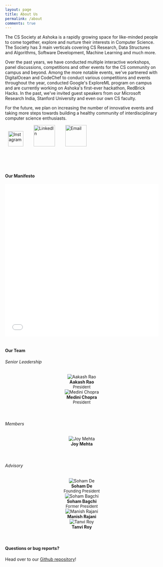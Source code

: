 ```yaml
---
layout: page
title: About Us
permalink: /about
comments: true
---
```


<div class="row justify-content-between">
<div class="col-md-8 pr-5">

<p>The CS Society at Ashoka is a rapidly growing space for like-minded people to come together, explore and nurture their interests in Computer Science. The Society has 3 main verticals covering CS Research, Data Structures and Algorithms, Software Development, Machine Learning and much more. </p>

<p>Over the past years, we have conducted multiple interactive workshops, panel discussions, competitions and other events for the CS community on campus and beyond. Among the more notable events, we've partnered with DigitalOcean and CodeChef to conduct various competitions and events throughout the year, conducted Google's ExploreML program on campus and are currently working on Ashoka's first-ever hackathon, RedBrick Hacks. In the past, we've invited guest speakers from our Microsoft Research India, Stanford University and even our own CS faculty.</p> 

<p>For the future, we plan on increasing the number of innovative events and taking more steps towards building a healthy community of interdisciplinary computer science enthusiasts.</p>

<a href="https://www.instagram.com/cs.ashoka/"><img src="assets/images/ig.png" width="50" style="padding-left: 10px; " alt="Instagram"></a>
<a href="https://www.linkedin.com/company/69434634"><img src="assets/images/linkedin.png" width="70" style="padding-left: 30px; " alt="LinkedIn"></a>
<a href="mailto:cs.society@ashoka.edu.in"><img src="assets/images/email.png" width="70" style="padding-left: 30px; " alt="Email"></a>

<br/>
<br/>
<br/>

<h4>Our Manifesto</h4>
<iframe src="/assets/files/readme1.pdf" width="100%" height="500" frameborder="no" border="0" marginwidth="0" marginheight="0"></iframe>

<br/>
<br/>




<h4>Our Team</h4>

<h6> Senior Leadership </h6>

<div class="wrapper">
  <div class="one">
        <center>
        <img class="author-thumb" src="assets/images/rao.jpg" alt="Aakash Rao">
        <span class="author-description"> <br/> <b>Aakash Rao</b> <br/> <font size="-1">President</font></span>
        </center>
  </div>
  <div class="one">
        <center>
        <img class="author-thumb" src="assets/images/medini.png" alt="Medini Chopra">
        <span class="author-description"> <br/> <b>Medini Chopra</b> <br/> <font size="-1">President</font></span>
        </center>
  </div>
</div>

<br/>
<br/>

<h6> Members </h6>

<div class="wrapper">

  <div class="one">
        <center>
        <img class="author-thumb" src="assets/images/medini.png" alt="Joy Mehta">
        <span class="author-description"> <br/> <b>Joy Mehta</b> <br/> <font size="-1"></font></span>
        </center>
  </div>
<!--
  <div class="one">
        <center>
        <img class="author-thumb" src="assets/images/karankumarcrop.jpg" alt="Karan Kumar">
        <span class="author-description"> <br/> <b>Karan Kumar</b> <br/> <font size="-1"></font></span>
        </center>
  </div>

  <div class="one">
        <center>
        <img class="author-thumb" src="assets/images/natashasobti.jpeg" alt="Natasha Sobti">
        <span class="author-description"> <br/> <b>Natasha Sobti</b> <br/> <font size="-1"></font></span>
        </center>
  </div>

  <div class="one">
        <center>
        <img class="author-thumb" src="assets/images/bhumikamittal.jpg" alt="Bhumika Mittal">
        <span class="author-description"> <br/> <b>Bhumika Mittal</b> <br/> <font size="-1"></font></span>
        </center>
  </div>

  <div class="one">
        <center>
        <img class="author-thumb" src="assets/images/himangiparekh.jpeg" alt="Himangi Parekh">
        <span class="author-description"> <br/> <b>Himangi Parekh</b> <br/> <font size="-1"></font></span>
        </center>
  </div>

  <div class="one">
        <center>
        <img class="author-thumb" src="assets/images/aryannath.jpg" alt="Aryan Nath">
        <span class="author-description"> <br/> <b>Aryan Nath</b> <br/> <font size="-1"></font></span>
        </center>
  </div>

  <div class="one">
        <center>
        <img class="author-thumb" src="assets/images/mihiraggarwal.jpg" alt="Mihir Aggarwal">
        <span class="author-description"> <br/> <b>Mihir Aggarwal</b> <br/> <font size="-1"></font></span>
        </center>
  </div>

  <div class="one">
        <center>
        <img class="author-thumb" src="assets/images/kahaanshahcrop.jpg" alt="Kahaan Shah">
        <span class="author-description"> <br/> <b>Kahaan Shah</b> <br/> <font size="-1"></font></span>
        </center>
  </div>

  <div class="one">
        <center>
        <img class="author-thumb" src="assets/images/yogyasareencrop.jpg" alt="Yogya Sareen">
        <span class="author-description"> <br/> <b>Yogya Sareen</b> <br/> <font size="-1"></font></span>
        </center>
  </div>
  
  <div class="one">
        <center>
        <img class="author-thumb" src="assets/images/shreychhabracrop.png" alt="Shrey Chhabra">
        <span class="author-description"> <br/> <b>Shrey Chhabra</b> <br/> <font size="-1"></font></span>
        </center>
  </div>

  <div class="one">
        <center>
        <img class="author-thumb" src="assets/images/manyagarg.jpeg" alt="Manya Garg">
        <span class="author-description"> <br/> <b>Manya Garg</b> <br/> <font size="-1"></font></span>
        </center>
  </div>

  <div class="one">
        <center>
        <img class="author-thumb" src="assets/images/pranitsinha.jpg" alt="Pranit Sinha">
        <span class="author-description"> <br/> <b>Pranit Sinha</b> <br/> <font size="-1"></font></span>
        </center>
  </div>

  <div class="one">
        <center>
        <img class="author-thumb" src="assets/images/gautamahujacrop.jpeg" alt="Gautam Ahuja">
        <span class="author-description"> <br/> <b>Gautam Ahuja</b> <br/> <font size="-1"></font></span>
        </center>
  </div>
-->
</div>

<br/>
<br/>

<h6> Advisory </h6>

<div class="dev-wrapper1">
  <div class="one">
        <center>
        <img class="author-thumb" src="assets/images/soham.png" alt="Soham De">
        <span class="author-description"> <br/> <b>Soham De</b> <br/> <font size="-1">Founding President</font></span>
        </center>
  </div>
  <div class="one">
        <center>
        <img class="author-thumb" src="assets/images/bagchi.png" alt="Soham Bagchi">
        <span class="author-description"> <br/> <b>Soham Bagchi</b> <br/> <font size="-1">Former President</font></span>
        </center>
  </div>
  <div class="one">
        <center>
        <img class="author-thumb" src="assets/images/manish.png" alt="Manish Rajani">
        <span class="author-description"> <br/> <b>Manish Rajani</b> <br/> <font size="-1"></font></span>
        </center>
  </div>
  <div class="one">
        <center>
        <img class="author-thumb" src="assets/images/tanvi.png" alt="Tanvi Roy">
        <span class="author-description"> <br/> <b>Tanvi Roy</b> <br/> <font size="-1"></font></span>
        </center>
  </div>
</div>

<br/>
<br/>

<!--

<div class="row post-top-meta">
    <div class="col-xs-12 col-md-3 col-lg-2 text-center text-md-left mb-4 mb-md-0">
    	<img class="author-thumb" src="assets/images/bagchi.png" alt="Soham Bagchi">
    </div>
    <div class="col-xs-12 col-md-9 col-lg-10 text-center text-md-left">
            <a target="_blank" class="link-dark" href="{{ author.web }}"> Soham Bagchi</a>
            <span class="author-description">President</span>
    </div>
</div>

<div class="row post-top-meta">
    <div class="col-xs-12 col-md-3 col-lg-2 text-center text-md-left mb-4 mb-md-0">
        <img class="author-thumb" src="assets/images/tanvi.png" alt="Tanvi Roy">
    </div>
    <div class="col-xs-12 col-md-9 col-lg-10 text-center text-md-left">
            <a target="_blank" class="link-dark" href="{{ author.web }}"> Tanvi Roy</a>
            <span class="author-description">Head, Development and Machine Learning</span>
    </div>
</div>

<div class="row post-top-meta">
    <div class="col-xs-12 col-md-3 col-lg-2 text-center text-md-left mb-4 mb-md-0">
        <img class="author-thumb" src="assets/images/manish.png" alt="Core Member Image">
    </div>
    <div class="col-xs-12 col-md-9 col-lg-10 text-center text-md-left">
            <a target="_blank" class="link-dark" href="{{ author.web }}"> Manish Rajani</a>
            <span class="author-description">Head, CS Research</span>
    </div>
</div>

<div class="row post-top-meta">
    <div class="col-xs-12 col-md-3 col-lg-2 text-center text-md-left mb-4 mb-md-0">
        <img class="author-thumb" src="assets/images/vibodh.png" alt="Core Member Image">
    </div>
    <div class="col-xs-12 col-md-9 col-lg-10 text-center text-md-left">
            <a target="_blank" class="link-dark" href="{{ author.web }}"> Vibodh Nautiyal</a>
            <span class="author-description">Core, Data Structures and Algorithms</span>
    </div>
</div>

<div class="row post-top-meta">
    <div class="col-xs-12 col-md-3 col-lg-2 text-center text-md-left mb-4 mb-md-0">
        <img class="author-thumb" src="assets/images/akshat.png" alt="Core Member Image">
    </div>
    <div class="col-xs-12 col-md-9 col-lg-10 text-center text-md-left">
            <a target="_blank" class="link-dark" href="{{ author.web }}"> Akshat Singh</a>
            <span class="author-description">Core, Data Structures and Algorithms</span>
    </div>
</div>

<div class="row post-top-meta">
    <div class="col-xs-12 col-md-3 col-lg-2 text-center text-md-left mb-4 mb-md-0">
        <img class="author-thumb" src="assets/images/soham.png" alt="Core Member Image">
    </div>
    <div class="col-xs-12 col-md-9 col-lg-10 text-center text-md-left">
            <a target="_blank" class="link-dark" href="{{ author.web }}"> Soham De</a>
            <span class="author-description">Core, Development and Machine Learning</span>
    </div>
</div>



<h6> Advisory </h6>

<div class="row post-top-meta">
    <div class="col-xs-12 col-md-3 col-lg-2 text-center text-md-left mb-4 mb-md-0">
        {% if author.avatar %}
                        <img class="author-thumb" src="{{site.baseurl}}/{{ author.avatar }}" alt="{{ author.display_name }}">
                        {% else %}
                        <img class="author-thumb" src="https://www.gravatar.com/avatar/{{ author.gravatar }}?s=250&d=mm&r=x" alt="{{ author.display_name }}">
        {% endif %}
    </div>
    <div class="col-xs-12 col-md-9 col-lg-10 text-center text-md-left">
            <a target="_blank" class="link-dark" href="{{ author.web }}"> Onish Garg </a>
            <span class="author-description">Alumni, Currently: Google Inc.</span>
    </div>
</div>

<div class="row post-top-meta">
    <div class="col-xs-12 col-md-3 col-lg-2 text-center text-md-left mb-4 mb-md-0">
        {% if author.avatar %}
                        <img class="author-thumb" src="{{site.baseurl}}/{{ author.avatar }}" alt="{{ author.display_name }}">
                        {% else %}
                        <img class="author-thumb" src="https://www.gravatar.com/avatar/{{ author.gravatar }}?s=250&d=mm&r=x" alt="{{ author.display_name }}">
        {% endif %}
    </div>
    <div class="col-xs-12 col-md-9 col-lg-10 text-center text-md-left">
            <a target="_blank" class="link-dark" href="{{ author.web }}"> Archit Checker </a>
            <span class="author-description">Ex: AmuseLabs</span>
    </div>
</div>


<h6> Other Members </h6>

<div class="row post-top-meta">
    <div class="col-xs-12 col-md-3 col-lg-2 text-center text-md-left mb-4 mb-md-0">
        {% if author.avatar %}
                        <img class="author-thumb" src="{{site.baseurl}}/{{ author.avatar }}" alt="{{ author.display_name }}">
                        {% else %}
                        <img class="author-thumb" src="https://www.gravatar.com/avatar/{{ author.gravatar }}?s=250&d=mm&r=x" alt="{{ author.display_name }}">
        {% endif %}
    </div>
    <div class="col-xs-12 col-md-9 col-lg-10 text-center text-md-left">
            <a target="_blank" class="link-dark" href="{{ author.web }}"> Member Name </a>
    </div>
</div>
-->

<h4>Questions or bug reports?</h4>

<p>Head over to our <a href="https://github.com/cs-ashoka/cs-ashoka.github.io">Github repository</a>!</p>


</div>

</div>
